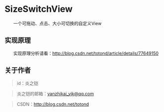 # SizeSwitchView
　　一个可拖动、点击、大小可切换的自定义View

## 实现原理
　　实现原理分析请看：http://blog.csdn.net/totond/article/details/77649150

## 关于作者
 > id：炎之铠

 > 炎之铠的邮箱：yanzhikai_yjk@qq.com

 > CSDN：http://blog.csdn.net/totond
